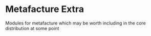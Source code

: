 # Metafacture Extra 

Modules for metafacture which may be worth including in the core distribution at some point
